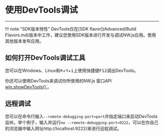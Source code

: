 # 使用DevTools调试
---

!!! note "SDK版本特性"
    DevTools仅在[SDK flavor](Advanced/Build Flavors.md)版本中工作，建议您使用SDK版本进行开发与调试NW.js应用。使用其他版本发布应用。

## 如何打开DevTools调试工具

您可以在Windows、Linux和<kbd>&#8984;</kbd>+<kbd>&#8997;</kbd>+<kbd>i</kbd>上使用快捷键<kbd>F12</kbd>调出DevTools。

你还可以使用DevTools来调试你所使用的NW.js 窗口API [win.showDevTools()`](../References/Window.md##winshowdevtoolsiframe-headless-callback)。

## 远程调试

您可以在命令行输入`--remote-debugging-port=port`并指定端口来启动DevTools监听。举个例子，输入并运行`nw --remote-debugging-port=9222`，可以在你自己的浏览器中输入网址http://localhost:9222/来进行远程调试。